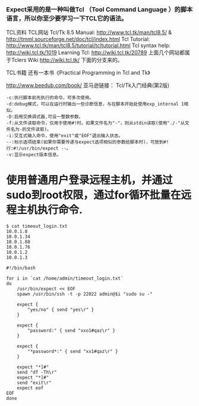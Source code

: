


### Expect采用的是一种叫做Tcl （Tool Command Language ）的脚本语言，所以你至少要学习一下TCL它的语法。

TCL资料
TCL网站
Tcl/Tk 8.5 Manual: http://www.tcl.tk/man/tcl8.5/ & http://tmml.sourceforge.net/doc/tcl/index.html
Tcl Tutorial: http://www.tcl.tk/man/tcl8.5/tutorial/tcltutorial.html
Tcl syntax help: http://wiki.tcl.tk/1019
Learning Tcl: http://wiki.tcl.tk/20789
上面几个网站都属于Tclers Wiki http://wiki.tcl.tk/ 下面的分支来的。

TCL书籍
还有一本书《Practical Programming in Tcl and Tk》

http://www.beedub.com/book/
亚马逊链接： Tcl/Tk入门经典(第2版)





```
-c:执行脚本前先执行的命令，可多次使用。
-d:debug模式，可以在运行时输出一些诊断信息，与在脚本开始处使用exp_internal 1相似。
-D:启用交换调式器,可设一整数参数。
-f:从文件读取命令，仅用于使用#!时。如果文件名为"-"，则从stdin读取(使用"./-"从文件名为-的文件读取)。
-i:交互式输入命令，使用"exit"或"EOF"退出输入状态。
--:标示选项结束(如果你需要传递与expect选项相似的参数给脚本时)，可放到#!行:#!/usr/bin/expect --。
-v:显示expect版本信息。
```




# 使用普通用户登录远程主机，并通过sudo到root权限，通过for循环批量在远程主机执行命令.
```shell
$ cat timeout_login.txt 
10.0.1.8
10.0.1.34
10.0.1.88
10.0.1.76
10.0.1.2
10.0.1.3
```

```shell
#!/bin/bash

for i in `cat /home/admin/timeout_login.txt`
do
    /usr/bin/expect << EOF
    spawn /usr/bin/ssh -t -p 22022 admin@$i "sudo su -"
    
    expect {
        "yes/no" { send "yes\r" }
    }   

    expect {
        "password:" { send "xxo1#qaz\r" }
    }
    
    expect {
        "*password*:" { send "xx1#qaz\r" }
    }

    expect "*]#"
    send "df -Th\r"
    expect "*]#"
    send "exit\r"
    expect eof
EOF
done
```